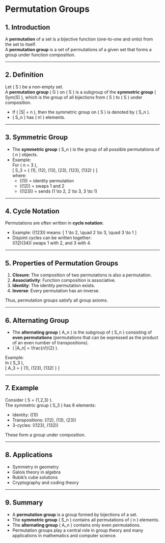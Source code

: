 # Permutation Groups

## 1. Introduction
A **permutation** of a set is a bijective function (one-to-one and onto) from the set to itself.  
A **permutation group** is a set of permutations of a given set that forms a group under function composition.

---

## 2. Definition
Let \( S \) be a non-empty set.  
A **permutation group** \( G \) on \( S \) is a subgroup of the **symmetric group** \( Sym(S) \), which is the group of all bijections from \( S \) to \( S \) under composition.

- If \( |S| = n \), then the symmetric group on \( S \) is denoted by \( S_n \).
- \( S_n \) has \( n! \) elements.

---

## 3. Symmetric Group
- The **symmetric group** \( S_n \) is the group of all possible permutations of \( n \) objects.  
- Example:  
  For \( n = 3 \),  
  \[
  S_3 = \{ (1), (12), (13), (23), (123), (132) \}
  \]  
  where:
  - \((1)\) = identity permutation  
  - \((12)\) = swaps 1 and 2  
  - \((123)\) = sends \(1 \to 2, 2 \to 3, 3 \to 1\)

---

## 4. Cycle Notation
Permutations are often written in **cycle notation**:
- Example: \((123)\) means:
  \[
  1 \to 2, \quad 2 \to 3, \quad 3 \to 1
  \]
- Disjoint cycles can be written together:  
  \((12)(34)\) swaps 1 with 2, and 3 with 4.

---

## 5. Properties of Permutation Groups
1. **Closure**: The composition of two permutations is also a permutation.  
2. **Associativity**: Function composition is associative.  
3. **Identity**: The identity permutation exists.  
4. **Inverse**: Every permutation has an inverse.

Thus, permutation groups satisfy all group axioms.

---

## 6. Alternating Group
- The **alternating group** \( A_n \) is the subgroup of \( S_n \) consisting of **even permutations** (permutations that can be expressed as the product of an even number of transpositions).
- \( |A_n| = \frac{n!}{2} \).

Example:  
In \( S_3 \),  
\[
A_3 = \{ (1), (123), (132) \}
\]

---

## 7. Example
Consider \( S = \{1,2,3\} \).  
The symmetric group \( S_3 \) has 6 elements:  
- Identity: \((1)\)  
- Transpositions: \((12), (13), (23)\)  
- 3-cycles: \((123), (132)\)

These form a group under composition.

---

## 8. Applications
- Symmetry in geometry  
- Galois theory in algebra  
- Rubik’s cube solutions  
- Cryptography and coding theory

---

## 9. Summary
- A **permutation group** is a group formed by bijections of a set.  
- The **symmetric group** \( S_n \) contains all permutations of \( n \) elements.  
- The **alternating group** \( A_n \) contains only even permutations.  
- Permutation groups play a central role in group theory and many applications in mathematics and computer science.
